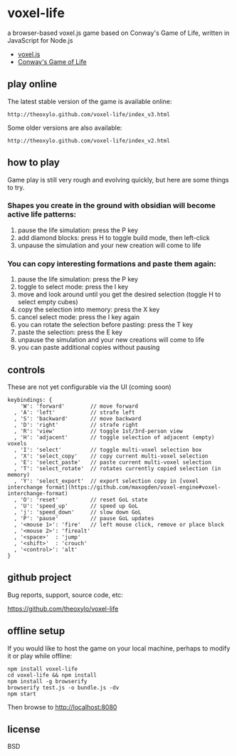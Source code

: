 # voxel-life
a browser-based voxel.js game based on Conway's Game of Life, written in JavaScript for Node.js

* [voxel.js](http://voxeljs.com)
* [Conway's Game of Life](http://en.wikipedia.org/wiki/Conway%27s_Game_of_Life)


## play online

The latest stable version of the game is available online:

    http://theoxylo.github.com/voxel-life/index_v3.html


Some older versions are also available:

    http://theoxylo.github.com/voxel-life/index_v2.html


## how to play
Game play is still very rough and evolving quickly, but here are some things to try.

### Shapes you create in the ground with obsidian will become active life patterns:
1. pause the life simulation: press the P key
2. add diamond blocks: press H to toggle build mode, then left-click
3. unpause the simulation and your new creation will come to life

### You can copy interesting formations and paste them again:
1. pause the life simulation: press the P key
2. toggle to select mode: press the I key
3. move and look around until you get the desired selection (toggle H to select empty cubes)
4. copy the selection into memory: press the X key
5. cancel select mode: press the I key again
5. you can rotate the selection before pasting: press the T key
6. paste the selection: press the E key
7. unpause the simulation and your new creations will come to life
8. you can paste additional copies without pausing


## controls
These are not yet configurable via the UI (coming soon)
```
keybindings: {
    'W': 'forward'        // move forward
  , 'A': 'left'           // strafe left
  , 'S': 'backward'       // move backward
  , 'D': 'right'          // strafe right
  , 'R': 'view'           // toggle 1st/3rd-person view
  , 'H': 'adjacent'       // toggle selection of adjacent (empty) voxels
  , 'I': 'select'         // toggle multi-voxel selection box
  , 'X': 'select_copy'    // copy current multi-voxel selection
  , 'E': 'select_paste'   // paste current multi-voxel selection
  , 'T': 'select_rotate'  // rotates currently copied selection (in memory)
  , 'Y': 'select_export'  // export selection copy in [voxel interchange format](https://github.com/maxogden/voxel-engine#voxel-interchange-format)
  , 'O': 'reset'          // reset GoL state
  , 'U': 'speed_up'       // speed up GoL
  , 'j': 'speed_down'     // slow down GoL
  , 'P': 'pause'          // pause GoL updates
  , '<mouse 1>': 'fire'   // left mouse click, remove or place block
  , '<mouse 2>': 'firealt'
  , '<space>'  : 'jump'
  , '<shift>'  : 'crouch'
  , '<control>': 'alt'
}
```


## github project
Bug reports, support, source code, etc:

https://github.com/theoxylo/voxel-life


## offline setup
If you would like to host the game on your local machine,
perhaps to modify it or play while offline:
```
npm install voxel-life
cd voxel-life && npm install
npm install -g browserify
browserify test.js -o bundle.js -dv
npm start
```
Then browse to [http://localhost:8080](http://localhost:8080)


## license
BSD
